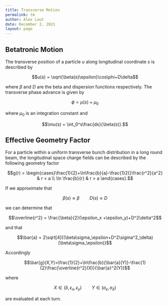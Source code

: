 ```yaml
---
title: Transverse Motion
permalink: tm
author: Alex Laut
date: December 2, 2021
layout: page
---
```


## Betatronic Motion

The transverse position of a particle $u$ along longitudinal coordinate $s$ is described by

$$u(s) = \sqrt{\beta(s)\epsilon}\cos\phi+D\delta$$

where $\beta$ and $D$ are the beta and dispersion functions respectively. The transverse phase advance is given by

$$\phi = \mu(s) + \mu_0$$

where $\mu_0$ is an integration constant and

$$\mu(s) = \int_0^s\frac{ds}{\beta(s)}.$$

## Effective Geometry Factor

For a particle within a uniform transverse bunch distribution in a long round beam, the longitudinal space charge fields can be described by the following geometry factor

$$g(r) = \begin{cases}\frac{1}{2}+\ln\frac{b}{a}-\frac{1}2{}\frac{r^2}{a^2} & r < a \\ \ln \frac{b}{r} & r > a
\end{cases}.$$

If we approximate that

$$\beta(s)\approx \beta \qquad D(s) \approx D$$

we can determine that

$$\overline{r^2} = \frac{\beta}{2}(\epsilon_x +\epsilon_y)+D^2\delta^2$$

and that

$$\bar{a} = 2\sqrt[4]{(\beta\sigma_\epsilon+D^2\sigma^2_\delta)(\beta\sigma_\epsilon)}$$


Accordingly

$$\bar{g}(X,Y)=\frac{1}{2}+\ln\frac{b}{\bar{a}(Y)}-\frac{1}{2}\frac{\overline{r^2}(X)}{\bar{a}^2(Y)}$$

where 

$$X \in (\delta, \epsilon_x, \epsilon_y) \qquad Y \in (\sigma_\epsilon, \sigma_\delta)$$

are evaluated at each turn.

<!-- ## Synchrotron Frequency Blur -->
